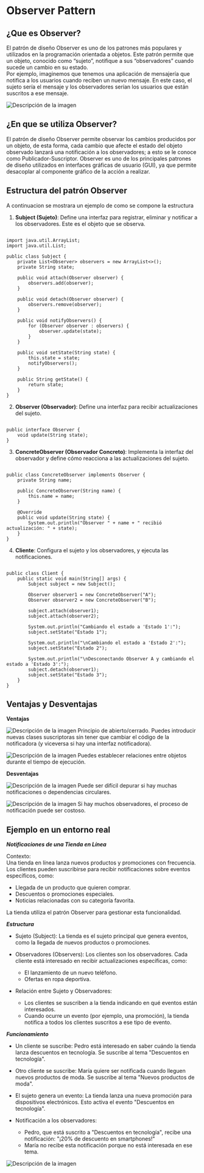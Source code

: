 # Observer Pattern

## ¿Que es Observer?

El patrón de diseño Observer es uno de los patrones más populares y utilizados en la programación orientada a objetos.
Este patrón permite que un objeto, conocido como “sujeto”, notifique a sus “observadores” cuando sucede un cambio en su estado.  
Por ejemplo, imaginemos que tenemos una aplicación de mensajería que notifica a los usuarios cuando reciben un nuevo mensaje.
En este caso, el sujeto sería el mensaje y los observadores serían los usuarios que están suscritos a ese mensaje.

<img src="https://cdn.discordapp.com/attachments/1120503923942371369/1314722390789591071/observer.png?ex=6754ce24&is=67537ca4&hm=b9b75197025ee7ad63d7d5820dc03b8618ec89d38a6aece0af3ad9b64e6cc203&" alt="Descripción de la imagen" class="custom-img-5" />

## ¿En que se utiliza Observer?

El patrón de diseño Observer permite observar los cambios producidos por un objeto, de esta forma, cada cambio que afecte el estado del objeto observado lanzará una notificación a los observadores; a esto se le conoce como Publicador-Suscriptor. Observer es uno de los principales patrones de diseño utilizados en interfaces gráficas de usuario (GUI), ya que permite desacoplar al componente gráfico de la acción a realizar.

## Estructura del patrón Observer

A continuacion se mostrara un ejemplo de como se compone la estructura

1. **Subject (Sujeto)**: Define una interfaz para registrar, eliminar y notificar a los observadores. Este es el objeto que se observa.

~~~

import java.util.ArrayList;
import java.util.List;

public class Subject {
    private List<Observer> observers = new ArrayList<>();
    private String state;

    public void attach(Observer observer) {
        observers.add(observer);
    }

    public void detach(Observer observer) {
        observers.remove(observer);
    }

    public void notifyObservers() {
        for (Observer observer : observers) {
            observer.update(state);
        }
    }

    public void setState(String state) {
        this.state = state;
        notifyObservers();
    }

    public String getState() {
        return state;
    }
}

~~~

2. **Observer (Observador)**: Define una interfaz para recibir actualizaciones del sujeto.

~~~

public interface Observer {
    void update(String state);
}

~~~

3. **ConcreteObserver (Observador Concreto)**: Implementa la interfaz del observador y define cómo reacciona a las actualizaciones del sujeto.

~~~

public class ConcreteObserver implements Observer {
    private String name;

    public ConcreteObserver(String name) {
        this.name = name;
    }

    @Override
    public void update(String state) {
        System.out.println("Observer " + name + " recibió actualización: " + state);
    }
}

~~~

4. **Cliente**: Configura el sujeto y los observadores, y ejecuta las notificaciones.

~~~

public class Client {
    public static void main(String[] args) {
        Subject subject = new Subject();

        Observer observer1 = new ConcreteObserver("A");
        Observer observer2 = new ConcreteObserver("B");

        subject.attach(observer1);
        subject.attach(observer2);

        System.out.println("Cambiando el estado a 'Estado 1':");
        subject.setState("Estado 1");

        System.out.println("\nCambiando el estado a 'Estado 2':");
        subject.setState("Estado 2");

        System.out.println("\nDesconectando Observer A y cambiando el estado a 'Estado 3':");
        subject.detach(observer1);
        subject.setState("Estado 3");
    }
}

~~~

## Ventajas y Desventajas

**Ventajas**

<img src="https://cdn.discordapp.com/attachments/1120503923942371369/1314475154423681036/check_yes.png?ex=6753e7e2&is=67529662&hm=c418a7c39cfd6c67158e2a50749ba40bd2eda601e8113203fd02dc66c9517741&" alt="Descripción de la imagen" class="custom-img" /> Principio de abierto/cerrado. Puedes introducir nuevas clases suscriptoras sin tener que cambiar el código de la notificadora (y viceversa si hay una interfaz notificadora).

<img src="https://cdn.discordapp.com/attachments/1120503923942371369/1314475154423681036/check_yes.png?ex=6753e7e2&is=67529662&hm=c418a7c39cfd6c67158e2a50749ba40bd2eda601e8113203fd02dc66c9517741&" alt="Descripción de la imagen" class="custom-img" /> Puedes establecer relaciones entre objetos durante el tiempo de ejecución.

**Desventajas**

<img src="https://cdn.discordapp.com/attachments/1120503923942371369/1314475154818207825/753345.png?ex=6753e7e2&is=67529662&hm=62fed469dfbdb82b8ff24fc400b57d24fd39f75a663f771a361a994dcf466cbe&" alt="Descripción de la imagen" class="custom-img-2" /> Puede ser difícil depurar si hay muchas notificaciones o dependencias circulares.

<img src="https://cdn.discordapp.com/attachments/1120503923942371369/1314475154818207825/753345.png?ex=6753e7e2&is=67529662&hm=62fed469dfbdb82b8ff24fc400b57d24fd39f75a663f771a361a994dcf466cbe&" alt="Descripción de la imagen" class="custom-img-2" /> Si hay muchos observadores, el proceso de notificación puede ser costoso.

## Ejemplo en un entorno real

***Notificaciones de una Tienda en Línea***

Contexto:  
Una tienda en línea lanza nuevos productos y promociones con frecuencia. Los clientes pueden suscribirse para recibir notificaciones sobre eventos específicos, como:

- Llegada de un producto que quieren comprar.
- Descuentos o promociones especiales.
- Noticias relacionadas con su categoría favorita.

La tienda utiliza el patrón Observer para gestionar esta funcionalidad.

***Estructura***

- Sujeto (Subject): La tienda es el sujeto principal que genera eventos, como la llegada de nuevos productos o promociones.

- Observadores (Observers): Los clientes son los observadores. Cada cliente está interesado en recibir actualizaciones específicas, como:

    - El lanzamiento de un nuevo teléfono.  
    - Ofertas en ropa deportiva.

- Relación entre Sujeto y Observadores:

    - Los clientes se suscriben a la tienda indicando en qué eventos están interesados.  
    - Cuando ocurre un evento (por ejemplo, una promoción), la tienda notifica a todos los clientes suscritos a ese tipo de evento.

***Funcionamiento***

- Un cliente se suscribe: Pedro está interesado en saber cuándo la tienda lanza descuentos en tecnología. Se suscribe al tema "Descuentos en tecnología".

- Otro cliente se suscribe: María quiere ser notificada cuando lleguen nuevos productos de moda. Se suscribe al tema "Nuevos productos de moda".

- El sujeto genera un evento: La tienda lanza una nueva promoción para dispositivos electrónicos. Esto activa el evento "Descuentos en tecnología".

- Notificación a los observadores:

    - Pedro, que está suscrito a "Descuentos en tecnología", recibe una notificación: "¡20% de descuento en smartphones!"
    - María no recibe esta notificación porque no está interesada en ese tema.

<img src="https://cdn.discordapp.com/attachments/1120503923942371369/1314722391108227102/observer-comic-1-es.png?ex=6754ce24&is=67537ca4&hm=2497ea007bd67ef20d3b41939c3d1a63fc97da18041346dc99f78d16a2b7b6f4&" alt="Descripción de la imagen" class="custom-img-3" />